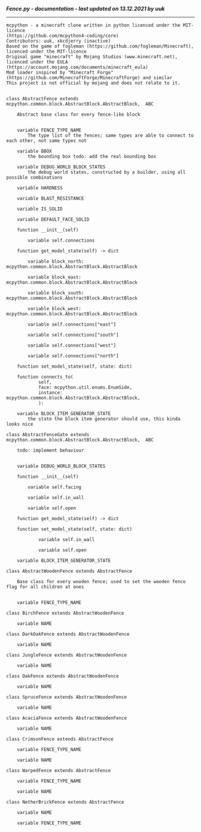 ***Fence.py - documentation - last updated on 13.12.2021 by uuk***
___

    mcpython - a minecraft clone written in python licenced under the MIT-licence 
    (https://github.com/mcpython4-coding/core)
    Contributors: uuk, xkcdjerry (inactive)
    Based on the game of fogleman (https://github.com/fogleman/Minecraft), licenced under the MIT-licence
    Original game "minecraft" by Mojang Studios (www.minecraft.net), licenced under the EULA
    (https://account.mojang.com/documents/minecraft_eula)
    Mod loader inspired by "Minecraft Forge" (https://github.com/MinecraftForge/MinecraftForge) and similar
    This project is not official by mojang and does not relate to it.


    class AbstractFence extends mcpython.common.block.AbstractBlock.AbstractBlock,  ABC
        
        Abstract base class for every fence-like block


        variable FENCE_TYPE_NAME
            The type list of the fences; same types are able to connect to each other, not same types not

        variable BBOX
            the bounding box todo: add the real bounding box

        variable DEBUG_WORLD_BLOCK_STATES
            the debug world states, constructed by a builder, using all possible combinations

        variable HARDNESS

        variable BLAST_RESISTANCE

        variable IS_SOLID

        variable DEFAULT_FACE_SOLID

        function __init__(self)

            variable self.connections

        function get_model_state(self) -> dict

            variable block_north: mcpython.common.block.AbstractBlock.AbstractBlock

            variable block_east: mcpython.common.block.AbstractBlock.AbstractBlock

            variable block_south: mcpython.common.block.AbstractBlock.AbstractBlock

            variable block_west: mcpython.common.block.AbstractBlock.AbstractBlock

            variable self.connections["east"]

            variable self.connections["south"]

            variable self.connections["west"]

            variable self.connections["north"]

        function set_model_state(self, state: dict)

        function connects_to(
                self,
                face: mcpython.util.enums.EnumSide,
                instance: mcpython.common.block.AbstractBlock.AbstractBlock,
                ):

        variable BLOCK_ITEM_GENERATOR_STATE
            the state the block item generator should use, this kinda looks nice

    class AbstractFenceGate extends mcpython.common.block.AbstractBlock.AbstractBlock,  ABC
        
        todo: implement behaviour


        variable DEBUG_WORLD_BLOCK_STATES

        function __init__(self)

            variable self.facing

            variable self.in_wall

            variable self.open

        function get_model_state(self) -> dict

        function set_model_state(self, state: dict)

                variable self.in_wall

                variable self.open

        variable BLOCK_ITEM_GENERATOR_STATE

    class AbstractWoodenFence extends AbstractFence
        
        Base class for every wooden fence; used to set the wooden fence flag for all children at ones


        variable FENCE_TYPE_NAME

    class BirchFence extends AbstractWoodenFence

        variable NAME

    class DarkOakFence extends AbstractWoodenFence

        variable NAME

    class JungleFence extends AbstractWoodenFence

        variable NAME

    class OakFence extends AbstractWoodenFence

        variable NAME

    class SpruceFence extends AbstractWoodenFence

        variable NAME

    class AcaciaFence extends AbstractWoodenFence

        variable NAME

    class CrimsonFence extends AbstractFence

        variable FENCE_TYPE_NAME

        variable NAME

    class WarpedFence extends AbstractFence

        variable FENCE_TYPE_NAME

        variable NAME

    class NetherBrickFence extends AbstractFence

        variable NAME

        variable FENCE_TYPE_NAME